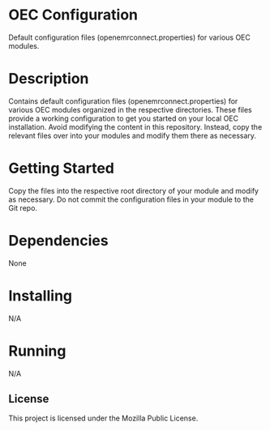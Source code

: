 # OEC Configuration

Default configuration files (openemrconnect.properties) for various OEC modules.

# Description

Contains default configuration files (openemrconnect.properties) for various OEC modules organized in the
respective directories. These files provide a working configuration to get you started on your local OEC
installation. Avoid modifying the content in this repository. Instead, copy the relevant files over into
your modules and modify them there as necessary.

# Getting Started

Copy the files into the respective root directory of your module and modify as necessary. Do not commit
the configuration files in your module to the Git repo.

# Dependencies

None

# Installing

N/A

# Running

N/A

## License

This project is licensed under the Mozilla Public License.
 
